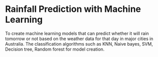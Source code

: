 # Rainfall Prediction with Machine Learning
To create machine learning models that can predict whether it will rain tomorrow or not based on the weather data for that day in major cities in Australia. The classification algorithms such as KNN, Naive bayes, SVM, Decision tree, Random forest for model creation.
